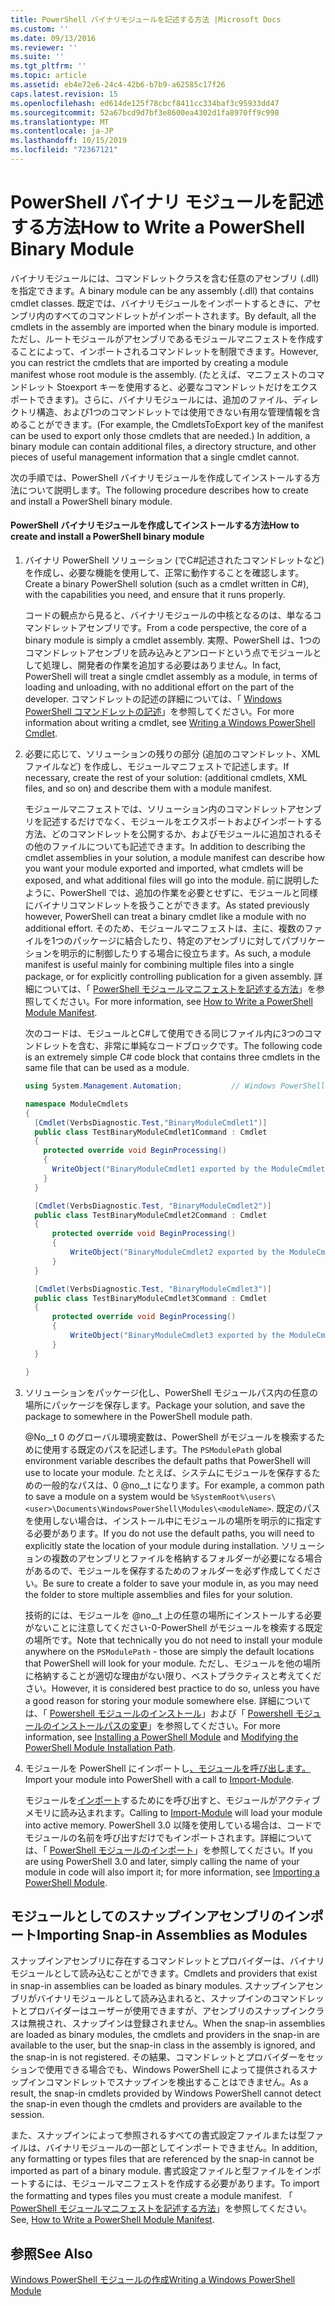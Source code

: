 ```yaml
---
title: PowerShell バイナリモジュールを記述する方法 |Microsoft Docs
ms.custom: ''
ms.date: 09/13/2016
ms.reviewer: ''
ms.suite: ''
ms.tgt_pltfrm: ''
ms.topic: article
ms.assetid: eb4e72e6-24c4-42b6-b7b9-a62585c17f26
caps.latest.revision: 15
ms.openlocfilehash: ed614de125f78cbcf8411cc334baf3c95933dd47
ms.sourcegitcommit: 52a67bcd9d7bf3e8600ea4302d1fa8970ff9c998
ms.translationtype: MT
ms.contentlocale: ja-JP
ms.lasthandoff: 10/15/2019
ms.locfileid: "72367121"
---
```

# <a name="how-to-write-a-powershell-binary-module"></a><span data-ttu-id="b4118-102">PowerShell バイナリ モジュールを記述する方法</span><span class="sxs-lookup"><span data-stu-id="b4118-102">How to Write a PowerShell Binary Module</span></span>

<span data-ttu-id="b4118-103">バイナリモジュールには、コマンドレットクラスを含む任意のアセンブリ (.dll) を指定できます。</span><span class="sxs-lookup"><span data-stu-id="b4118-103">A binary module can be any assembly (.dll) that contains cmdlet classes.</span></span> <span data-ttu-id="b4118-104">既定では、バイナリモジュールをインポートするときに、アセンブリ内のすべてのコマンドレットがインポートされます。</span><span class="sxs-lookup"><span data-stu-id="b4118-104">By default, all the cmdlets in the assembly are imported when the binary module is imported.</span></span> <span data-ttu-id="b4118-105">ただし、ルートモジュールがアセンブリであるモジュールマニフェストを作成することによって、インポートされるコマンドレットを制限できます。</span><span class="sxs-lookup"><span data-stu-id="b4118-105">However, you can restrict the cmdlets that are imported by creating a module manifest whose root module is the assembly.</span></span> <span data-ttu-id="b4118-106">(たとえば、マニフェストのコマンドレット Stoexport キーを使用すると、必要なコマンドレットだけをエクスポートできます)。さらに、バイナリモジュールには、追加のファイル、ディレクトリ構造、および1つのコマンドレットでは使用できない有用な管理情報を含めることができます。</span><span class="sxs-lookup"><span data-stu-id="b4118-106">(For example, the CmdletsToExport key of the manifest can be used to export only those cmdlets that are needed.) In addition, a binary module can contain additional files, a directory structure, and other pieces of useful management information that a single cmdlet cannot.</span></span>

<span data-ttu-id="b4118-107">次の手順では、PowerShell バイナリモジュールを作成してインストールする方法について説明します。</span><span class="sxs-lookup"><span data-stu-id="b4118-107">The following procedure describes how to create and install a PowerShell binary module.</span></span>

#### <a name="how-to-create-and-install-a-powershell-binary-module"></a><span data-ttu-id="b4118-108">PowerShell バイナリモジュールを作成してインストールする方法</span><span class="sxs-lookup"><span data-stu-id="b4118-108">How to create and install a PowerShell binary module</span></span>

1. <span data-ttu-id="b4118-109">バイナリ PowerShell ソリューション (でC#記述されたコマンドレットなど) を作成し、必要な機能を使用して、正常に動作することを確認します。</span><span class="sxs-lookup"><span data-stu-id="b4118-109">Create a binary PowerShell solution (such as a cmdlet written in C#), with the capabilities you need, and ensure that it runs properly.</span></span>

   <span data-ttu-id="b4118-110">コードの観点から見ると、バイナリモジュールの中核となるのは、単なるコマンドレットアセンブリです。</span><span class="sxs-lookup"><span data-stu-id="b4118-110">From a code perspective, the core of a binary module is simply a cmdlet assembly.</span></span> <span data-ttu-id="b4118-111">実際、PowerShell は、1つのコマンドレットアセンブリを読み込みとアンロードという点でモジュールとして処理し、開発者の作業を追加する必要はありません。</span><span class="sxs-lookup"><span data-stu-id="b4118-111">In fact, PowerShell will treat a single cmdlet assembly as a module, in terms of loading and unloading, with no additional effort on the part of the developer.</span></span> <span data-ttu-id="b4118-112">コマンドレットの記述の詳細については、「 [Windows PowerShell コマンドレットの記述](../cmdlet/writing-a-windows-powershell-cmdlet.md)」を参照してください。</span><span class="sxs-lookup"><span data-stu-id="b4118-112">For more information about writing a cmdlet, see [Writing a Windows PowerShell Cmdlet](../cmdlet/writing-a-windows-powershell-cmdlet.md).</span></span>

2. <span data-ttu-id="b4118-113">必要に応じて、ソリューションの残りの部分 (追加のコマンドレット、XML ファイルなど) を作成し、モジュールマニフェストで記述します。</span><span class="sxs-lookup"><span data-stu-id="b4118-113">If necessary, create the rest of your solution: (additional cmdlets, XML files, and so on) and describe them with a module manifest.</span></span>

   <span data-ttu-id="b4118-114">モジュールマニフェストでは、ソリューション内のコマンドレットアセンブリを記述するだけでなく、モジュールをエクスポートおよびインポートする方法、どのコマンドレットを公開するか、およびモジュールに追加されるその他のファイルについても記述できます。</span><span class="sxs-lookup"><span data-stu-id="b4118-114">In addition to describing the cmdlet assemblies in your solution, a module manifest can describe how you want your module exported and imported, what cmdlets will be exposed, and what additional files will go into the module.</span></span>
   <span data-ttu-id="b4118-115">前に説明したように、PowerShell では、追加の作業を必要とせずに、モジュールと同様にバイナリコマンドレットを扱うことができます。</span><span class="sxs-lookup"><span data-stu-id="b4118-115">As stated previously however, PowerShell can treat a binary cmdlet like a module with no additional effort.</span></span>
   <span data-ttu-id="b4118-116">そのため、モジュールマニフェストは、主に、複数のファイルを1つのパッケージに結合したり、特定のアセンブリに対してパブリケーションを明示的に制御したりする場合に役立ちます。</span><span class="sxs-lookup"><span data-stu-id="b4118-116">As such, a module manifest is useful mainly for combining multiple files into a single package, or for explicitly controlling publication for a given assembly.</span></span>
   <span data-ttu-id="b4118-117">詳細については、「 [PowerShell モジュールマニフェストを記述する方法](how-to-write-a-powershell-module-manifest.md)」を参照してください。</span><span class="sxs-lookup"><span data-stu-id="b4118-117">For more information, see [How to Write a PowerShell Module Manifest](how-to-write-a-powershell-module-manifest.md).</span></span>

   <span data-ttu-id="b4118-118">次のコードは、モジュールとC#して使用できる同じファイル内に3つのコマンドレットを含む、非常に単純なコードブロックです。</span><span class="sxs-lookup"><span data-stu-id="b4118-118">The following code is an extremely simple C# code block that contains three cmdlets in the same file that can be used as a module.</span></span>

   ```csharp
   using System.Management.Automation;           // Windows PowerShell namespace.

   namespace ModuleCmdlets
   {
     [Cmdlet(VerbsDiagnostic.Test,"BinaryModuleCmdlet1")]
     public class TestBinaryModuleCmdlet1Command : Cmdlet
     {
       protected override void BeginProcessing()
       {
         WriteObject("BinaryModuleCmdlet1 exported by the ModuleCmdlets module.");
       }
     }

     [Cmdlet(VerbsDiagnostic.Test, "BinaryModuleCmdlet2")]
     public class TestBinaryModuleCmdlet2Command : Cmdlet
     {
         protected override void BeginProcessing()
         {
             WriteObject("BinaryModuleCmdlet2 exported by the ModuleCmdlets module.");
         }
     }

     [Cmdlet(VerbsDiagnostic.Test, "BinaryModuleCmdlet3")]
     public class TestBinaryModuleCmdlet3Command : Cmdlet
     {
         protected override void BeginProcessing()
         {
             WriteObject("BinaryModuleCmdlet3 exported by the ModuleCmdlets module.");
         }
     }

   }
   ```

3. <span data-ttu-id="b4118-119">ソリューションをパッケージ化し、PowerShell モジュールパス内の任意の場所にパッケージを保存します。</span><span class="sxs-lookup"><span data-stu-id="b4118-119">Package your solution, and save the package to somewhere in the PowerShell module path.</span></span>

   <span data-ttu-id="b4118-120">@No__t 0 のグローバル環境変数は、PowerShell がモジュールを検索するために使用する既定のパスを記述します。</span><span class="sxs-lookup"><span data-stu-id="b4118-120">The `PSModulePath` global environment variable describes the default paths that PowerShell will use to locate your module.</span></span> <span data-ttu-id="b4118-121">たとえば、システムにモジュールを保存するための一般的なパスは、0 @no__t になります。</span><span class="sxs-lookup"><span data-stu-id="b4118-121">For example, a common path to save a module on a system would be `%SystemRoot%\users\<user>\Documents\WindowsPowerShell\Modules\<moduleName>`.</span></span> <span data-ttu-id="b4118-122">既定のパスを使用しない場合は、インストール中にモジュールの場所を明示的に指定する必要があります。</span><span class="sxs-lookup"><span data-stu-id="b4118-122">If you do not use the default paths, you will need to explicitly state the location of your module during installation.</span></span> <span data-ttu-id="b4118-123">ソリューションの複数のアセンブリとファイルを格納するフォルダーが必要になる場合があるので、モジュールを保存するためのフォルダーを必ず作成してください。</span><span class="sxs-lookup"><span data-stu-id="b4118-123">Be sure to create a folder to save your module in, as you may need the folder to store multiple assemblies and files for your solution.</span></span>

   <span data-ttu-id="b4118-124">技術的には、モジュールを @no__t 上の任意の場所にインストールする必要がないことに注意してください-0-PowerShell がモジュールを検索する既定の場所です。</span><span class="sxs-lookup"><span data-stu-id="b4118-124">Note that technically you do not need to install your module anywhere on the `PSModulePath` - those are simply the default locations that PowerShell will look for your module.</span></span> <span data-ttu-id="b4118-125">ただし、モジュールを他の場所に格納することが適切な理由がない限り、ベストプラクティスと考えてください。</span><span class="sxs-lookup"><span data-stu-id="b4118-125">However, it is considered best practice to do so, unless you have a good reason for storing your module somewhere else.</span></span> <span data-ttu-id="b4118-126">詳細については、「 [Powershell モジュールのインストール](./installing-a-powershell-module.md)」および「 [Powershell モジュールのインストールパスの変更](./modifying-the-psmodulepath-installation-path.md)」を参照してください。</span><span class="sxs-lookup"><span data-stu-id="b4118-126">For more information, see [Installing a PowerShell Module](./installing-a-powershell-module.md) and [Modifying the PowerShell Module Installation Path](./modifying-the-psmodulepath-installation-path.md).</span></span>

4. <span data-ttu-id="b4118-127">モジュールを PowerShell にインポートし[、モジュールを呼び出します。](/powershell/module/Microsoft.PowerShell.Core/Import-Module)</span><span class="sxs-lookup"><span data-stu-id="b4118-127">Import your module into PowerShell with a call to [Import-Module](/powershell/module/Microsoft.PowerShell.Core/Import-Module).</span></span>

   <span data-ttu-id="b4118-128">モジュールを[インポート](/powershell/module/Microsoft.PowerShell.Core/Import-Module)するためにを呼び出すと、モジュールがアクティブメモリに読み込まれます。</span><span class="sxs-lookup"><span data-stu-id="b4118-128">Calling to [Import-Module](/powershell/module/Microsoft.PowerShell.Core/Import-Module) will load your module into active memory.</span></span> <span data-ttu-id="b4118-129">PowerShell 3.0 以降を使用している場合は、コードでモジュールの名前を呼び出すだけでもインポートされます。詳細については、「 [PowerShell モジュールのインポート](./importing-a-powershell-module.md)」を参照してください。</span><span class="sxs-lookup"><span data-stu-id="b4118-129">If you are using PowerShell 3.0 and later, simply calling the name of your module in code will also import it; for more information, see [Importing a PowerShell Module](./importing-a-powershell-module.md).</span></span>

## <a name="importing-snap-in-assemblies-as-modules"></a><span data-ttu-id="b4118-130">モジュールとしてのスナップインアセンブリのインポート</span><span class="sxs-lookup"><span data-stu-id="b4118-130">Importing Snap-in Assemblies as Modules</span></span>

<span data-ttu-id="b4118-131">スナップインアセンブリに存在するコマンドレットとプロバイダーは、バイナリモジュールとして読み込むことができます。</span><span class="sxs-lookup"><span data-stu-id="b4118-131">Cmdlets and providers that exist in snap-in assemblies can be loaded as binary modules.</span></span> <span data-ttu-id="b4118-132">スナップインアセンブリがバイナリモジュールとして読み込まれると、スナップインのコマンドレットとプロバイダーはユーザーが使用できますが、アセンブリのスナップインクラスは無視され、スナップインは登録されません。</span><span class="sxs-lookup"><span data-stu-id="b4118-132">When the snap-in assemblies are loaded as binary modules, the cmdlets and providers in the snap-in are available to the user, but the snap-in class in the assembly is ignored, and the snap-in is not registered.</span></span> <span data-ttu-id="b4118-133">その結果、コマンドレットとプロバイダーをセッションで使用できる場合でも、Windows PowerShell によって提供されるスナップインコマンドレットでスナップインを検出することはできません。</span><span class="sxs-lookup"><span data-stu-id="b4118-133">As a result, the snap-in cmdlets provided by Windows PowerShell cannot detect the snap-in even though the cmdlets and providers are available to the session.</span></span>

<span data-ttu-id="b4118-134">また、スナップインによって参照されるすべての書式設定ファイルまたは型ファイルは、バイナリモジュールの一部としてインポートできません。</span><span class="sxs-lookup"><span data-stu-id="b4118-134">In addition, any formatting or types files that are referenced by the snap-in cannot be imported as part of a binary module.</span></span>
<span data-ttu-id="b4118-135">書式設定ファイルと型ファイルをインポートするには、モジュールマニフェストを作成する必要があります。</span><span class="sxs-lookup"><span data-stu-id="b4118-135">To import the formatting and types files you must create a module manifest.</span></span>
<span data-ttu-id="b4118-136">「 [PowerShell モジュールマニフェストを記述する方法](how-to-write-a-powershell-module-manifest.md)」を参照してください。</span><span class="sxs-lookup"><span data-stu-id="b4118-136">See, [How to Write a PowerShell Module Manifest](how-to-write-a-powershell-module-manifest.md).</span></span>

## <a name="see-also"></a><span data-ttu-id="b4118-137">参照</span><span class="sxs-lookup"><span data-stu-id="b4118-137">See Also</span></span>

[<span data-ttu-id="b4118-138">Windows PowerShell モジュールの作成</span><span class="sxs-lookup"><span data-stu-id="b4118-138">Writing a Windows PowerShell Module</span></span>](./writing-a-windows-powershell-module.md)
